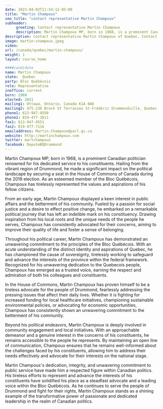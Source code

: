 ```yaml
---
date: 2023-04-02T11:54:12-05:00
title: "Martin Champoux"
seo_title: "contact representative Martin Champoux"
subheader:
     greeting: Contact representative Martin Champoux
     description: Martin Champoux MP, born in 1968, is a prominent Canadian politician renowned for his dedicated service to his constituents.
description: Contact representative Martin Champoux of Quebec. Contact information for Martin Champoux includes email address, phone number, and mailing address.
image: martin-champoux.jpeg
video:
url: /canada/quebec/martin-champoux/
weight: 1
layout: course_home

####candidate
name: Martin Champoux
state:	Quebec
party: Bloc Québécois
role: Representative
inoffice: current
born: 1968
elected: 2021
mailing1: Ottawa, Ontario, Canada K1A 0A6
mailing2: 475-230 Brock St Terrasses St-Frédéric Drummondville, Quebec J2C 1M3
phone1: 613-947-4550
phone2: 819-477-3611
fax1: 613-947-4551
fax2: 819-477-7116
emailaddress: Martin.Champoux@parl.gc.ca
website: http://martinchampoux.com
twitter: martchampoux
facebook: DeputeBQDrummond
---
```


Martin Champoux MP, born in 1968, is a prominent Canadian politician renowned for his dedicated service to his constituents. Hailing from the vibrant region of Drummond, he made a significant impact on the political landscape by securing a seat in the House of Commons of Canada during the 2019 election. As an esteemed member of the Bloc Québécois, Champoux has tirelessly represented the values and aspirations of his fellow citizens.

From an early age, Martin Champoux displayed a keen interest in public affairs and the betterment of his community. Fueled by a passion for social justice and a desire to effect positive change, he embarked on a remarkable political journey that has left an indelible mark on his constituency. Drawing inspiration from his local roots and the unique needs of the people he serves, Champoux has consistently advocated for their concerns, aiming to improve their quality of life and foster a sense of belonging.

Throughout his political career, Martin Champoux has demonstrated an unwavering commitment to the principles of the Bloc Québécois. With an acute understanding of the distinct identity and aspirations of Quebec, he has championed the cause of sovereignty, tirelessly working to safeguard and advance the interests of the province within the federal framework. Recognized for his unwavering dedication to the Quebecois people, Champoux has emerged as a trusted voice, earning the respect and admiration of both his colleagues and constituents.

In the House of Commons, Martin Champoux has proven himself to be a tireless advocate for the people of Drummond, fearlessly addressing the pressing issues that affect their daily lives. Whether it is fighting for increased funding for local healthcare initiatives, championing sustainable environmental policies, or advocating for economic opportunities, Champoux has consistently shown an unwavering commitment to the betterment of his community.

Beyond his political endeavors, Martin Champoux is deeply involved in community engagement and local initiatives. With an approachable demeanor and a genuine interest in the concerns of his constituents, he remains accessible to the people he represents. By maintaining an open line of communication, Champoux ensures that he remains well-informed about the challenges faced by his constituents, allowing him to address their needs effectively and advocate for their interests on the national stage.

Martin Champoux's dedication, integrity, and unwavering commitment to public service have made him a respected figure within Canadian politics. His tireless efforts to represent and advance the interests of his constituents have solidified his place as a steadfast advocate and a leading voice within the Bloc Québécois. As he continues to serve the people of Drummond and fight for their rights, Martin Champoux stands as a shining example of the transformative power of passionate and dedicated leadership in the realm of Canadian politics.
